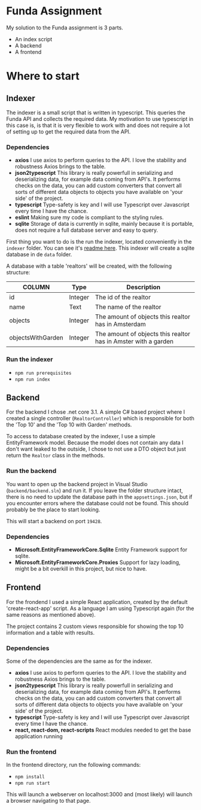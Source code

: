 # Funda Assignment

My solution to the Funda assignment is 3 parts.
- An index script
- A backend
- A frontend

# Where to start

## Indexer

The indexer is a small script that is written in typescript. This queries the Funda API and collects the required data. My motivation to use typescript in this case is, is that it is very flexible to work with and does not require a lot of setting up to get the required data from the API.

### Dependencies
- **axios** I use axios to perform queries to the API. I love the stability and robustness Axios brings to the table.
- **json2typescript** This library is really powerfull in serializing and deserializing data, for example data coming from API's. It performs checks on the data, you can add custom converters that convert all sorts of different data objects to objects you have available on 'your side' of the project.
- **typescript** Type-safety is key and I will use Typescript over Javascript every time I have the chance.
- **eslint**
Making sure my code is compliant to the styling rules.
- **sqlite** Storage of data is currently in sqlite, mainly because it is portable, does not require a full database server and easy to query.

First thing you want to do is the run the indexer, located conveniently in the `indexer` folder. You can see it's [readme here](indexer/README.md). This indexer will create a sqlite database in de `data` folder.

A database with a table 'realtors' will be created, with the following structure:

| COLUMN | Type | Description |
| - | - | - |
| id | Integer | The id of the realtor |
| name | Text | The name of the realtor |
| objects | Integer | The amount of objects this realtor has in Amsterdam |
| objectsWithGarden | Integer | The amount of objects this realtor has in Amster with a garden |

### Run the indexer

- `npm run prerequisites`
- `npm run index`

## Backend

For the backend I chose .net core 3.1. A simple C# based project where I created a single controller (`RealtorController`) which is responsible for both the 'Top 10' and the 'Top 10 with Garden' methods.

To access to database created by the indexer, I use a simple EntityFramework model. Because the model does not contain any data I don't want leaked to the outside, I chose to not use a DTO object but just return the `Realtor` class in the methods.

### Run the backend

You want to open up the backend project in Visual Studio (`backend/backend.sln`) and run it. If you leave the folder structure intact, there is no need to update the database path in the `appsettings.json`, but if you encounter errors where the database could not be found. This should probably be the place to start looking.

This will start a backend on port `19428`.

### Dependencies
- **Microsoft.EntityFrameworkCore.Sqlite** Entity Framework support for sqlite.
- **Microsoft.EntityFrameworkCore.Proxies** Support for lazy loading, might be a bit overkill in this project, but nice to have.

## Frontend

For the frondend I used a simple React application, created by the default 'create-react-app' script. As a language I am using Typescript again (for the same reasons as mentioned above).

The project contains 2 custom views responsible for showing the top 10 information and a table with results.

### Dependencies

Some of the dependencies are the same as for the indexer.

- **axios** I use axios to perform queries to the API. I love the stability and robustness Axios brings to the table.
- **json2typescript** This library is really powerfull in serializing and deserializing data, for example data coming from API's. It performs checks on the data, you can add custom converters that convert all sorts of different data objects to objects you have available on 'your side' of the project.
- **typescript** Type-safety is key and I will use Typescript over Javascript every time I have the chance.
- **react, react-dom, react-scripts**
React modules needed to get the base application running

### Run the frontend

In the frontend directory, run the following commands:

- `npm install`
- `npm run start`

This will launch a webserver on localhost:3000 and (most likely) will launch a browser navigating to that page.